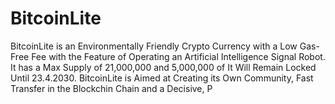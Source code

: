 # BitcoinLite
BitcoinLite is an Environmentally Friendly Crypto Currency with a Low Gas-Free Fee with the Feature of Operating an Artificial Intelligence Signal Robot. It has a Max Supply of 21,000,000 and 5,000,000 of It Will Remain Locked Until 23.4.2030. BitcoinLite is Aimed at Creating its Own Community, Fast Transfer in the Blockchin Chain and a Decisive, P
